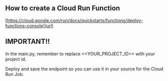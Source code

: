 ## How to create a Cloud Run Function
[https://cloud.google.com/run/docs/quickstarts/functions/deploy-functions-console](url)

## IMPORTANT!!
In the main.py, remember to replace <<YOUR_PROJECT_ID>> with your project id.

Deploy and save the endpoint so you can use it in your source for the Cloud Run Job.
